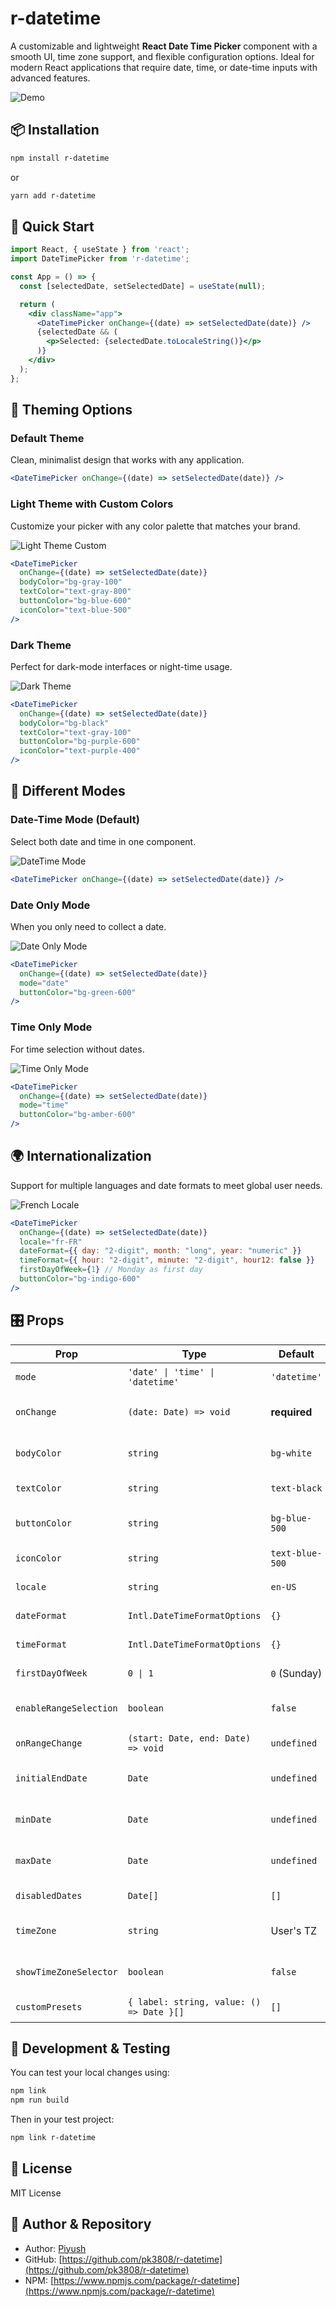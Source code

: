 # r-datetime

A customizable and lightweight **React Date Time Picker** component with a smooth UI, time zone support, and flexible configuration options. Ideal for modern React applications that require date, time, or date-time inputs with advanced features.

![Demo](https://drive.google.com/uc?export=view&id=1O-TvSpiPB3ZUmxpqcDMz7iPZWYuBZbJH)

## 📦 Installation

```bash
npm install r-datetime
```

or

```bash
yarn add r-datetime
```

## 🚀 Quick Start

```jsx
import React, { useState } from 'react';
import DateTimePicker from 'r-datetime';

const App = () => {
  const [selectedDate, setSelectedDate] = useState(null);

  return (
    <div className="app">
      <DateTimePicker onChange={(date) => setSelectedDate(date)} />
      {selectedDate && (
        <p>Selected: {selectedDate.toLocaleString()}</p>
      )}
    </div>
  );
};
```

## 🎨 Theming Options

### Default Theme
Clean, minimalist design that works with any application.



```jsx
<DateTimePicker onChange={(date) => setSelectedDate(date)} />
```

### Light Theme with Custom Colors
Customize your picker with any color palette that matches your brand.

![Light Theme Custom](https://drive.google.com/uc?export=view&id=1-fJHnCFuPoBQmiOVY4OEJMW3GMEnWi6M)

```jsx
<DateTimePicker
  onChange={(date) => setSelectedDate(date)}
  bodyColor="bg-gray-100"
  textColor="text-gray-800"
  buttonColor="bg-blue-600"
  iconColor="text-blue-500"
/>
```

### Dark Theme
Perfect for dark-mode interfaces or night-time usage.

![Dark Theme](https://drive.google.com/uc?export=view&id=1-4V8b6vtBP1E6o8DqaAFpOU1KWHWCBi0)

```jsx
<DateTimePicker
  onChange={(date) => setSelectedDate(date)}
  bodyColor="bg-black"
  textColor="text-gray-100"
  buttonColor="bg-purple-600"
  iconColor="text-purple-400"
/>
```

## 📅 Different Modes

### Date-Time Mode (Default)
Select both date and time in one component.

![DateTime Mode](/api/placeholder/400/200)

```jsx
<DateTimePicker onChange={(date) => setSelectedDate(date)} />
```

### Date Only Mode
When you only need to collect a date.

![Date Only Mode](https://drive.google.com/uc?export=view&id=1DD5xfbW8Hjl7k1urOODGpdo8t0BKP8lZ)

```jsx
<DateTimePicker
  onChange={(date) => setSelectedDate(date)}
  mode="date"
  buttonColor="bg-green-600"
/>
```

### Time Only Mode
For time selection without dates.

![Time Only Mode](https://drive.google.com/uc?export=view&id=1Y46AK841Oj4Xc72VJhYzxCLFMad_y02k)

```jsx
<DateTimePicker
  onChange={(date) => setSelectedDate(date)}
  mode="time"
  buttonColor="bg-amber-600"
/>
```

## 🌍 Internationalization

Support for multiple languages and date formats to meet global user needs.

![French Locale](https://drive.google.com/file/d/150kRYcA7_zEl4onjOQmfqUycgTJI5jr0/view?usp=drive_link)

```jsx
<DateTimePicker
  onChange={(date) => setSelectedDate(date)}
  locale="fr-FR"
  dateFormat={{ day: "2-digit", month: "long", year: "numeric" }}
  timeFormat={{ hour: "2-digit", minute: "2-digit", hour12: false }}
  firstDayOfWeek={1} // Monday as first day
  buttonColor="bg-indigo-600"
/>
```

## 🎛️ Props

| Prop                   | Type                                     | Default       | Description                           |
| ---------------------- | ---------------------------------------- | ------------- | ------------------------------------- |
| `mode`                 | `'date' \| 'time' \| 'datetime'`         | `'datetime'`  | Choose picker mode                    |
| `onChange`             | `(date: Date) => void`                   | **required**  | Callback on date/time selection       |
| `bodyColor`            | `string`                                 | `bg-white`    | Tailwind class for body background    |
| `textColor`            | `string`                                 | `text-black`  | Tailwind class for text color         |
| `buttonColor`          | `string`                                 | `bg-blue-500` | Tailwind class for button color       |
| `iconColor`            | `string`                                 | `text-blue-500` | Tailwind class for icon color        |
| `locale`               | `string`                                 | `en-US`       | Locale for formatting                 |
| `dateFormat`           | `Intl.DateTimeFormatOptions`             | `{}`          | Custom date format                    |
| `timeFormat`           | `Intl.DateTimeFormatOptions`             | `{}`          | Custom time format                    |
| `firstDayOfWeek`       | `0 \| 1`                                 | `0` (Sunday)  | First day of the week                 |
| `enableRangeSelection` | `boolean`                                | `false`       | Enable date range selection           |
| `onRangeChange`        | `(start: Date, end: Date) => void`       | `undefined`   | Callback for range change             |
| `initialEndDate`       | `Date`                                   | `undefined`   | Preselect end date in range mode      |
| `minDate`              | `Date`                                   | `undefined`   | Minimum selectable date               |
| `maxDate`              | `Date`                                   | `undefined`   | Maximum selectable date               |
| `disabledDates`        | `Date[]`                                 | `[]`          | Dates to be disabled                  |
| `timeZone`             | `string`                                 | User's TZ     | IANA time zone (e.g., 'Europe/Paris') |
| `showTimeZoneSelector` | `boolean`                                | `false`       | Show time zone selector dropdown      |
| `customPresets`        | `{ label: string, value: () => Date }[]` | `[]`          | Predefined date presets               |

## 🧪 Development & Testing

You can test your local changes using:

```bash
npm link
npm run build
```

Then in your test project:

```bash
npm link r-datetime
```

## 📘 License

MIT License

## 📌 Author & Repository

* Author: [Piyush](https://github.com/pk3808)
* GitHub: [https://github.com/pk3808/r-datetime](https://github.com/pk3808/r-datetime)
* NPM: [https://www.npmjs.com/package/r-datetime](https://www.npmjs.com/package/r-datetime)